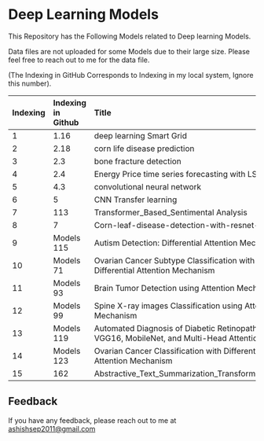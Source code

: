
# Deep Learning Models

This Repository has the Following Models related to Deep learning Models.

Data files are not uploaded for some Models due to their large size. Please feel free to reach out to me for the data file.

(The Indexing in GitHub Corresponds to Indexing in my local system, Ignore this number).











| Indexing| Indexing in Github     | Title                |
| :-------- | :------- | :------------------------- |
| 1 | 1.16 |deep learning Smart Grid
| 2 | 2.18 | corn life disease prediction
 | 3 | 2.3 |bone fracture detection |
| 4 | 2.4 | Energy Price time series forecasting with LSTM |
| 5 | 4.3 | convolutional neural network |
| 6 | 5 | CNN Transfer learning |
| 7 | 113 | Transformer_Based_Sentimental Analysis |
| 8 | 7 | Corn-leaf-disease-detection-with-resnet-pytorch |
| 9 | Models 115 | Autism Detection: Differential Attention Mechanism |
| 10 | Models 71  | Ovarian Cancer Subtype Classification with Differential Attention Mechanism |
| 11 | Models 93 | Brain Tumor Detection using Attention Mechanism  |
| 12 | Models 99 | Spine X-ray images Classification using Attention Mechanism |
| 13 | Models 119 | Automated Diagnosis of Diabetic Retinopathy Using VGG16, MobileNet, and Multi-Head Attention  |
| 14 | Models 123 | Ovarian Cancer  Classification  with Differential Attention Mechanism  |
| 15 | 162 | Abstractive_Text_Summarization_Transformer_Model  |










## Feedback

If you have any feedback, please reach out to me at ashishsep2011@gmail.com

